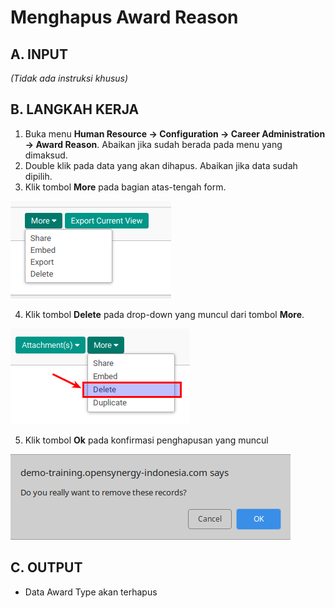 # Menghapus Award Reason

## A. INPUT

*(Tidak ada instruksi khusus)*

## B. LANGKAH KERJA

1. Buka menu **Human Resource -> Configuration -> Career Administration -> Award Reason**. Abaikan jika sudah berada pada menu yang dimaksud.
2. Double klik pada data yang akan dihapus. Abaikan jika data sudah dipilih.
3. Klik tombol **More** pada bagian atas-tengah form.

![](../../img/general-button/tombol-more.png)

4. Klik tombol **Delete** pada drop-down yang muncul dari tombol **More**.

![](../../img/general-button/tombol-delete.png)

5. Klik tombol **Ok** pada konfirmasi penghapusan yang muncul

![](../../img/general-button/tombol-hapus-ok.png)

## C. OUTPUT

* Data Award Type akan terhapus
